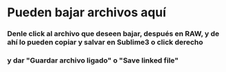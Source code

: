 # Pueden bajar archivos aquí
### Denle click al archivo que deseen bajar, después en RAW, y de ahí lo pueden copiar y salvar en Sublime3 o click derecho
### y dar "Guardar archivo ligado" o "Save linked file"
